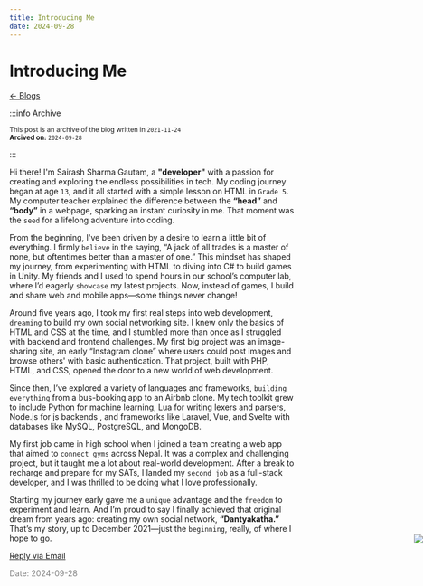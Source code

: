 ```yaml
---
title: Introducing Me
date: 2024-09-28
---
```


# Introducing Me

[<- Blogs](/blog)


:::info Archive 

<small>This post is an archive of the blog written in `2021-11-24` </small><br>
<small>**Arcived on:** `2024-09-28` </small>

:::


Hi there! I'm Sairash Sharma Gautam, a **"developer"** with a passion for creating and exploring the endless possibilities in tech. My coding journey began at age `13`, and it all started with a simple lesson on HTML in `Grade 5`. My computer teacher explained the difference between the **“head”** and **“body”** in a webpage, sparking an instant curiosity in me. That moment was the `seed` for a lifelong adventure into coding.

From the beginning, I've been driven by a desire to learn a little bit of everything. I firmly `believe` in the saying, “A jack of all trades is a master of none, but oftentimes better than a master of one.” This mindset has shaped my journey, from experimenting with HTML to diving into C# to build games in Unity. My friends and I used to spend hours in our school’s computer lab, where I’d eagerly `showcase` my latest projects. Now, instead of games, I build and share web and mobile apps—some things never change!

Around five years ago, I took my first real steps into web development, `dreaming` to build my own social networking site. I knew only the basics of HTML and CSS at the time, and I stumbled more than once as I struggled with backend and frontend challenges. My first big project was an image-sharing site, an early “Instagram clone” where users could post images and browse others' with basic authentication. That project, built with PHP, HTML, and CSS, opened the door to a new world of web development.

Since then, I’ve explored a variety of languages and frameworks, `building everything` from a bus-booking app to an Airbnb clone. My tech toolkit grew to include Python for machine learning, Lua for writing lexers and parsers, Node.js for js backends , and frameworks like Laravel, Vue, and Svelte with databases like MySQL, PostgreSQL, and MongoDB.

My first job came in high school when I joined a team creating a web app that aimed to `connect gyms` across Nepal. It was a complex and challenging project, but it taught me a lot about real-world development. After a break to recharge and prepare for my SATs, I landed my `second job` as a full-stack developer, and I was thrilled to be doing what I love professionally.

Starting my journey early gave me a `unique` advantage and the `freedom` to experiment and learn. And I’m proud to say I finally achieved that original dream from years ago: creating my own social network, **“Dantyakatha.”** That’s my story, up to December 2021—just the `beginning`, really, of where I hope to go.

[Reply via Email](https://letterbird.co/sai)


<img style="max-height: 170px; position: absolute; right: 0; margin-top: -60px;" src="/mascot/moustache.png"></img>

<span style="color: gray; font-size: 14px;">Date: 2024-09-28</span>